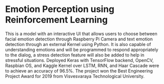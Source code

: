 # Emotion Perception using Reinforcement Learning

This is a model with an interactive UI that allows users to choose between facial emotion  detection through Raspberry Pi Camera and text emotion detection through an  external Kernel using Python. It is also capable of understanding emotions and will be programmed to respond appropriately to the dialog, a stress detection feature will also be added to help in stressful situations. Deployed Keras with TensorFlow backend, OpenCV,  Raspbian OS, and Kaggle Kernel over LSTM, RNN, and Haar Cascade were to achieve  an accuracy of 96.5%. The project won the Best Engineering Project Award for  2019 from Visvesvaraya Technological University. 


